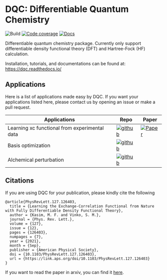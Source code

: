 # DQC: Differentiable Quantum Chemistry

![Build](https://img.shields.io/github/workflow/status/diffqc/dqc/ci.yaml?style=flat-square&branch=main)
[![Code coverage](https://img.shields.io/codecov/c/github/diffqc/dqc?style=flat-square)](https://app.codecov.io/gh/diffqc/dqc)
[![Docs](https://img.shields.io/readthedocs/dqc?style=flat-square)](https://dqc.readthedocs.io/)

Differentiable quantum chemistry package.
Currently only support differentiable density functional theory (DFT)
and Hartree-Fock (HF) calculation.

Installation, tutorials, and documentations can be found at: https://dqc.readthedocs.io/

## Applications

Here is a list of applications made easy by DQC.
If you want your applications listed here, please contact us by opening an issue
or make a pull request.

<!-- start of readme_appgen.py -->
<!-- Please do not edit this part directly, instead add your application in the readme_appgen.py file -->
| Applications                      | Repo | Paper |
|-----------------------------------|------|-------|
| Learning xc functional from experimental data | [![github](docs/data/readme_icons/github.svg)](https://github.com/mfkasim1/xcnn) | [![Paper](docs/data/readme_icons/paper.svg)](https://arxiv.org/abs/2102.04229) |
| Basis optimization | [![github](docs/data/readme_icons/github.svg)](https://github.com/diffqc/dqc-apps/tree/main/01-basis-opt) |  |
| Alchemical perturbation | [![github](docs/data/readme_icons/github.svg)](https://github.com/diffqc/dqc-apps/tree/main/04-alchemical-perturbation) |  |
<!-- end of readme_appgen.py -->

## Citations

If you are using DQC for your publication, please kindly cite the following

    @article{PhysRevLett.127.126403,
      title = {Learning the Exchange-Correlation Functional from Nature with Fully Differentiable Density Functional Theory},
      author = {Kasim, M. F. and Vinko, S. M.},
      journal = {Phys. Rev. Lett.},
      volume = {127},
      issue = {12},
      pages = {126403},
      numpages = {7},
      year = {2021},
      month = {Sep},
      publisher = {American Physical Society},
      doi = {10.1103/PhysRevLett.127.126403},
      url = {https://link.aps.org/doi/10.1103/PhysRevLett.127.126403}
    }

If you want to read the paper in arxiv, you can find it [here](https://arxiv.org/abs/2102.04229).
